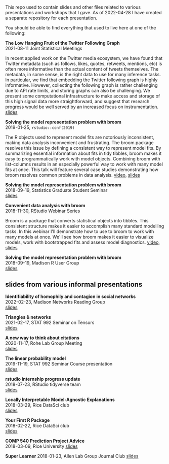 #

This repo used to contain slides and other files related to various presentations and workshops that I gave. As of 2022-04-28 I have created a separate repository for each presentation.

You should be able to find everything that used to live here at one of the following:

**The Low Hanging Fruit of the Twitter Following Graph**  
2021-08-11 Joint Statistical Meetings

In recent applied work on the Twitter media ecosystem, we have found that Twitter metadata (such as follows, likes, quotes, retweets, mentions, etc) is often more informative than the actual content of tweets themselves. The metadata, in some sense, is the right data to use for many inference tasks. In particular, we find that embedding the Twitter following graph is highly informative. However, collecting the following graph is rather challenging due to API rate limits, and storing graphs can also be challenging. We present some computational infrastructure to make access and storage of this high signal data more straightforward, and suggest that research progress would be well served by an increased focus on instrumentation. [slides](https://github.com/alexpghayes/JSM2021)

**Solving the model representation problem with broom**  
2019-01-25, `rstudio::conf(2019)`  

The R objects used to represent model fits are notoriously inconsistent, making data analysis inconvenient and frustrating. The broom package resolves this issue by defining a consistent way to represent model fits. By summarizing essential information about fits in tidy tibbles, broom makes it easy to programmatically work with model objects. Combining broom with list-columns results in an especially powerful way to work with many model fits at once. This talk will feature several case studies demonstrating how broom resolves common problems in data analysis. [video](https://resources.rstudio.com/rstudio-conf-2019/solving-the-model-representation-problem-with-broom), [slides](https://github.com/alexpghayes/rstudioconf2019-broom-talk)

**Solving the model representation problem with broom**  
2018-09-19, Statistics Graduate Student Seminar  
[slides](https://github.com/alexpghayes/sgsa-seminar-broom-talk)

**Convenient data analysis with broom**  
2018-11-30, RStudio Webinar Series  

Broom is a package that converts statistical objects into tibbles. This consistent structure makes it easier to accomplish many standard modelling tasks. In this webinar I'll demonstrate how to use to broom to work with many models at once. We'll see how broom makes it easier to visualize models, work with bootstrapped fits and assess model diagnostics. [video](https://resources.rstudio.com/webinars/convenient-analysis-with-broom-alex-hayes), [slides](https://github.com/alexpghayes/rstudio-webinar-broom)

**Solving the model representation problem with broom**  
2018-09-19, Madison R User Group  
[slides](https://github.com/alexpghayes/madison-r-user-group-broom-talk)

## slides from various informal presentations

**Identifiability of homophily and contagion in social networks**  
2022-02-23, Madison Networks Reading Group  
[slides](https://github.com/alexpghayes/2022-02-23-networks-reading-contagion)

**Triangles & networks**  
2021-02-17, STAT 992 Seminar on Tensors  
[slides](https://github.com/alexpghayes/stat992-tensor-seminar-triangles-slides)

**A new way to think about citations**  
2020-11-17, Rohe Lab Group Meeting  
[slides](https://github.com/alexpghayes/rohe-lab-citation-impute-slides)

**The linear probability model**  
2019-11-19, STAT 992 Seminar Course presentation  
[slides](https://github.com/alexpghayes/linear-probability-model)

**rstudio internship progress update**  
2018-07-23, RStudio tidyverse team  
[slides](https://github.com/alexpghayes/rstudio-internship-broom-progress-update)

**Locally Interpretable Model-Agnostic Explanations**  
2018-03-29, Rice DataSci club  
[slides](https://github.com/alexpghayes/rice-data-sci-lime-talk)

**Your First R Package**  
2018-02-22, Rice DataSci club  
[slides](https://github.com/alexpghayes/rice-data-sci-first-r-package-workshop)

**COMP 540 Prediction Project Advice**  
2018-03-09, Rice University
[slides](https://github.com/alexpghayes/comp540-kaggle-project-advice)

**Super Learner**
2018-01-23, Allen Lab Group Journal Club
[slides](https://github.com/alexpghayes/allen-journal-club-superlearner-slides)
